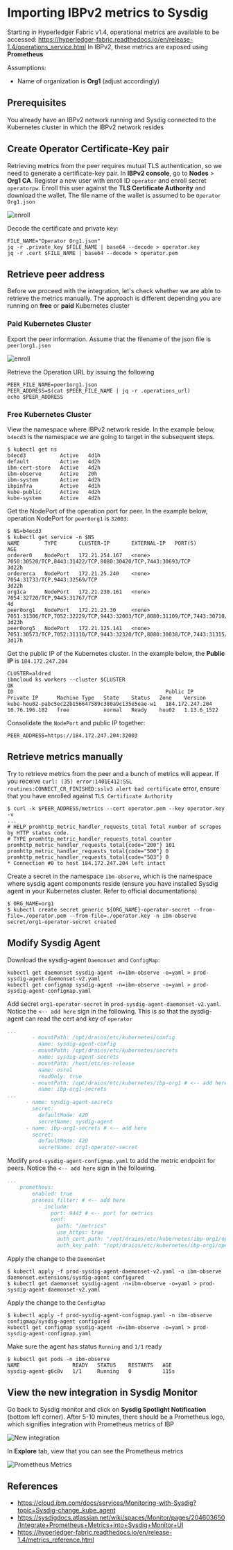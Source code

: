# Importing IBPv2 metrics to Sysdig

Starting in Hyperledger Fabric v1.4, operational metrics are available to be accessed: <https://hyperledger-fabric.readthedocs.io/en/release-1.4/operations_service.html> In IBPv2, these metrics are exposed using **Prometheus**

Assumptions:

* Name of organization is **Org1** (adjust accordingly)

## Prerequisites

You already have an IBPv2 network running and Sysdig connected to the Kubernetes cluster in which the IBPv2 network resides

## Create Operator Certificate-Key pair

Retrieving metrics from the peer requires mutual TLS authentication, so we need to generate a certificate-key pair. In **IBPv2 console**, go to **Nodes** > **Org1 CA**. Register a new user with enroll ID `operator` and enroll secret `operatorpw`. Enroll this user against the **TLS Certificate Authority** and download the wallet. The file name of the wallet is assumed to be `Operator Org1.json`

![enroll](images/pic1.png)

Decode the certificate and private key:

```console
FILE_NAME="Operator Org1.json"
jq -r .private_key $FILE_NAME | base64 --decode > operator.key
jq -r .cert $FILE_NAME | base64 --decode > operator.pem
```

## Retrieve peer address

Before we proceed with the integration, let's check whether we are able to retrieve the metrics manually. The approach is different depending you are running on **free** or **paid** Kubernetes cluster

### Paid Kubernetes Cluster

Export the peer information. Assume that the filename of the json file is `peer1org1.json`

![enroll](images/pic2.png)

Retrieve the Operation URL by issuing the following

```console
PEER_FILE_NAME=peer1org1.json
PEER_ADDRESS=$(cat $PEER_FILE_NAME | jq -r .operations_url)
echo $PEER_ADDRESS
```

### Free Kubernetes Cluster

View the namespace where IBPv2 network reside. In the example below, `b4ecd3` is the namespace we are going to target in the subsequent steps.

```console
$ kubectl get ns
b4ecd3           Active   4d1h
default          Active   4d2h
ibm-cert-store   Active   4d2h
ibm-observe      Active   20h
ibm-system       Active   4d2h
ibpinfra         Active   4d1h
kube-public      Active   4d2h
kube-system      Active   4d2h
```

Get the NodePort of the operation port for peer. In the example below, operation NodePort for `peer0org1` is `32003`:

```console
$ NS=b4ecd3
$ kubectl get service -n $NS
NAME        TYPE       CLUSTER-IP       EXTERNAL-IP   PORT(S)                                                                      AGE
orderer0    NodePort   172.21.254.167   <none>        7050:30520/TCP,8443:31422/TCP,8080:30420/TCP,7443:30693/TCP                  3d22h
ordererca   NodePort   172.21.25.240    <none>        7054:31733/TCP,9443:32569/TCP                                                3d22h
org1ca      NodePort   172.21.230.161   <none>        7054:32720/TCP,9443:31767/TCP                                                4d
peer0org1   NodePort   172.21.23.30     <none>        7051:31306/TCP,7052:32229/TCP,9443:32003/TCP,8080:31109/TCP,7443:30710/TCP   3d23h
peer0org5   NodePort   172.21.125.141   <none>        7051:30573/TCP,7052:31110/TCP,9443:32320/TCP,8080:30038/TCP,7443:31315/TCP   3d17h
```

Get the public IP of the Kubernetes cluster. In the example below, the **Public IP** is `184.172.247.204`

```console
CLUSTER=aldred
ibmcloud ks workers --cluster $CLUSTER
OK
ID                                                 Public IP         Private IP      Machine Type   State    Status   Zone    Version
kube-hou02-pabc5ec22b156647589c380a9c135e5eae-w1   184.172.247.204   10.76.196.182   free           normal   Ready    hou02   1.13.6_1522
```

Consolidate the `NodePort` and public IP together:

```console
PEER_ADDRESS=https://184.172.247.204:32003
```

## Retrieve metrics manually

Try to retrieve metrics from the peer and a bunch of metrics will appear. If you receive `curl: (35) error:1401E412:SSL routines:CONNECT_CR_FINISHED:sslv3 alert bad certificate` error, ensure that you have enrolled against `TLS Certificate Authority`

```console
$ curl -k $PEER_ADDRESS/metrics --cert operator.pem --key operator.key -v
...
# HELP promhttp_metric_handler_requests_total Total number of scrapes by HTTP status code.
# TYPE promhttp_metric_handler_requests_total counter
promhttp_metric_handler_requests_total{code="200"} 101
promhttp_metric_handler_requests_total{code="500"} 0
promhttp_metric_handler_requests_total{code="503"} 0
* Connection #0 to host 184.172.247.204 left intact
```

Create a secret in the namespace `ibm-observe`, which is the namespace where sysdig agent components reside (ensure you have installed Sysdig agent in your Kubernetes cluster. Refer to official documentations)

```console
$ ORG_NAME=org1
$ kubectl create secret generic ${ORG_NAME}-operator-secret --from-file=./operator.pem --from-file=./operator.key -n ibm-observe
secret/org1-operator-secret created
```

## Modify Sysdig Agent

Download the sysdig-agent `Daemonset` and `ConfigMap`:

```console
kubectl get daemonset sysdig-agent -n=ibm-observe -o=yaml > prod-sysdig-agent-daemonset-v2.yaml
kubectl get configmap sysdig-agent -n=ibm-observe -o=yaml > prod-sysdig-agent-configmap.yaml
```

Add secret `org1-operator-secret` in `prod-sysdig-agent-daemonset-v2.yaml`. Notice the `<-- add here` sign in the following. This is so that the sysdig-agent can read the cert and key of `operator`

```yaml
...
        - mountPath: /opt/draios/etc/kubernetes/config
          name: sysdig-agent-config
        - mountPath: /opt/draios/etc/kubernetes/secrets
          name: sysdig-agent-secrets
        - mountPath: /host/etc/os-release
          name: osrel
          readOnly: true
        - mountPath: /opt/draios/etc/kubernetes/ibp-org1 # <-- add here
          name: ibp-org1-secrets
...
      - name: sysdig-agent-secrets
        secret:
          defaultMode: 420
          secretName: sysdig-agent
      - name: ibp-org1-secrets # <-- add here
        secret:
          defaultMode: 420
          secretName: org1-operator-secret
```

Modify `prod-sysdig-agent-configmap.yaml` to add the metric endpoint for peers.  Notice the `<-- add here` sign in the following.

```yaml
...
    prometheus:
        enabled: true
        process_filter: # <-- add here
          - include:
              port: 9443 # <-- port for metrics
              conf:
                path: "/metrics"
                use_https: true
                auth_cert_path: "/opt/draios/etc/kubernetes/ibp-org1/operator.pem"
                auth_key_path: "/opt/draios/etc/kubernetes/ibp-org1/operator.key"
```

Apply the change to the `DaemonSet`

```console
$ kubectl apply -f prod-sysdig-agent-daemonset-v2.yaml -n ibm-observe
daemonset.extensions/sysdig-agent configured
$ kubectl get daemonset sysdig-agent -n=ibm-observe -o=yaml > prod-sysdig-agent-daemonset-v2.yaml
```

Apply the change to the `ConfigMap`

```console
$ kubectl apply -f prod-sysdig-agent-configmap.yaml -n ibm-observe
configmap/sysdig-agent configured
kubectl get configmap sysdig-agent -n=ibm-observe -o=yaml > prod-sysdig-agent-configmap.yaml
```

Make sure the agent has status `Running` and `1/1` ready

```console
$ kubectl get pods -n ibm-observe
NAME                 READY   STATUS    RESTARTS   AGE
sysdig-agent-g6c8v   1/1     Running   0          115s
```

## View the new integration in Sysdig Monitor

Go back to Sysdig monitor and click on **Sysdig Spotlight Notification** (bottom left corner). After 5-10 minutes, there should be a Prometheus logo, which signifies integration with Prometheus metrics of IBP

![New integration](images/pic3.png)

In **Explore** tab, view that you can see the Prometheus metrics

![Prometheus Metrics](images/pic4.png)

## References

* <https://cloud.ibm.com/docs/services/Monitoring-with-Sysdig?topic=Sysdig-change_kube_agent>
* <https://sysdigdocs.atlassian.net/wiki/spaces/Monitor/pages/204603650/Integrate+Prometheus+Metrics+into+Sysdig+Monitor+UI>
* <https://hyperledger-fabric.readthedocs.io/en/release-1.4/metrics_reference.html>
